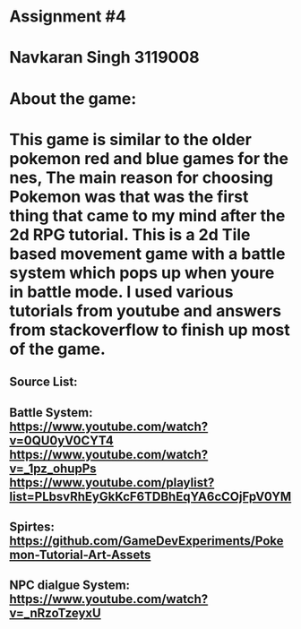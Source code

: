 # Assignment #4
# Navkaran Singh 3119008
# About the game: 
# This game is similar to the older pokemon red and blue games for the nes, The main reason for choosing Pokemon was that was the first thing that came to my mind after the 2d RPG tutorial. This is a 2d Tile based movement game with a battle system which pops up when youre in battle mode. I used various tutorials from youtube and answers from stackoverflow to finish up most of the game. 

## Source List:
## Battle System: https://www.youtube.com/watch?v=0QU0yV0CYT4 https://www.youtube.com/watch?v=_1pz_ohupPs https://www.youtube.com/playlist?list=PLbsvRhEyGkKcF6TDBhEqYA6cCOjFpV0YM
## Spirtes: https://github.com/GameDevExperiments/Pokemon-Tutorial-Art-Assets
## NPC dialgue System: https://www.youtube.com/watch?v=_nRzoTzeyxU
##
##
##
